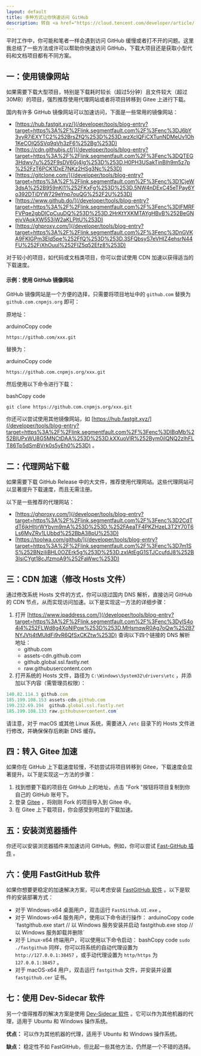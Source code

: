```yaml
---
layout: default
title: 多种方式让你快速访问 GitHub
description: 转自 <a href="https://cloud.tencent.com/developer/article/2318226">腾讯云(汤青松)</a> 发布于 2023-08-26 19:44:22
---
```


平时工作中，你可能和笔者一样会遇到访问 GitHub 缓慢或者打不开的问题。这里我总结了一些方法或许可以帮助你快速访问 GitHub，下载大项目还是获取小型代码和文档项目都有不同方案。

## 一：使用镜像网站

如果需要下载大型项目，特别是下载耗时较长（超过5分钟）且文件较大（超过30MB）的项目，强烈推荐使用代理网站或者将项目转移到 Gitee 上进行下载。

国内有许多 GitHub 镜像网站可以加速访问，下面是一些常用的镜像网站：

-   [https://hub.fastgit.xyz/](/developer/tools/blog-entry?target=https%3A%2F%2Flink.segmentfault.com%2F%3Fenc%3DJ6bY3vyR7iEXYTC2%252BrsZfQ%253D%253D.wzXcIQFiCXTunNDMeUv1Oh1KeCOIQ5SVq9qVh3zF6%252Bg%253D)
-   [https://cdn.githubjs.cf/](/developer/tools/blog-entry?target=https%3A%2F%2Flink.segmentfault.com%2F%3Fenc%3DQTEG3Hdwv7u%252F9sDV6Gj4lg%253D%253D.H0PH3USakTinBIh9m5z7p%252FzT6PCK1DxE7NKz2HSg3Nc%253D)
-   [https://gitclone.com/](/developer/tools/blog-entry?target=https%3A%2F%2Flink.segmentfault.com%2F%3Fenc%3D1CjeW3dsA%252B959nKI1%252FKxFg%253D%253D.5NW4nDExC45eTPay6Yo392DTiDYW729eYnp7ouQG%252F2U%253D)
-   [https://www.github.do/](/developer/tools/blog-entry?target=https%3A%2F%2Flink.segmentfault.com%2F%3Fenc%3DlFMRFFVPqe2gbDlCpCuuDQ%253D%253D.2HrKtYXKMTAYgHBvB%252BeGNejvVAokXW553iW2aKLPltU%253D)
-   [https://ghproxy.com/](/developer/tools/blog-entry?target=https%3A%2F%2Flink.segmentfault.com%2F%3Fenc%3DnGVKA9FKIGPm3EId5pe%252FfQ%253D%253D.3SFQbsyS7eVHIZ4ehsrN44FU%252FiXhOuul%252FIZ5q52Efz8%253D)

对于较小的项目，如代码或文档类项目，你可以尝试使用 CDN 加速以获得适当的下载速度。

#### 示例：使用 GitHub 镜像网站

GitHub 镜像网站是一个方便的选择，只需要将项目地址中的 `github.com` 替换为 `github.com.cnpmjs.org` 即可：

原地址：

arduinoCopy code

`https://github.com/xxx.git`

替换为：

arduinoCopy code

`https://github.com.cnpmjs.org/xxx.git`

然后使用以下命令进行下载：

bashCopy code

`git clone https://github.com.cnpmjs.org/xxx.git`

你还可以尝试使用其他镜像网站，如 [https://hub.fastgit.xyz/](/developer/tools/blog-entry?target=https%3A%2F%2Flink.segmentfault.com%2F%3Fenc%3DIBqMb%252BlUPxWU8G5MNCtDAA%253D%253D.kXXuoVlR%252Bym0ilQNQ2zlhFLT86Tp5dSmBVrk0s5yEh0%253D) 。

## 二：代理网站下载

如果需要下载 GitHub Release 中的大文件，推荐使用代理网站。这些代理网站可以显著提升下载速度，而且无需注册。

以下是一些推荐的代理网站：

-   [https://ghproxy.com/](/developer/tools/blog-entry?target=https%3A%2F%2Flink.segmentfault.com%2F%3Fenc%3D2CdTdT6jkHItjrWYbym9mA%253D%253D.%252FAeaTF4PKZHzeL3T2Y70T6Ls6MyZRv1LUbbd%252BbA38pU%253D)
-   [https://toolwa.com/github/](/developer/tools/blog-entry?target=https%3A%2F%2Flink.segmentfault.com%2F%3Fenc%3D7m1SS%252BNziIiBHL0OZErk5g%253D%253D.zxIAtEgG1STJCcufdJ8%252B3IsiCYgt18cJfzmoA9%252FaWwc%253D)

## 三：CDN 加速（修改 Hosts 文件）

通过修改系统 Hosts 文件的方式，你可以绕过国内 DNS 解析，直接访问 GitHub 的 CDN 节点，从而实现访问加速。以下是实现这一方法的详细步骤：

1.  打开 [https://www.ipaddress.com/](/developer/tools/blog-entry?target=https%3A%2F%2Flink.segmentfault.com%2F%3Fenc%3DylS4o4i4%252FLWd8g4XoNlPow%253D%253D.MHsmqwR0Ag7oQw%252B7NYJVtj4tMUIdFi9vR6QfSxCKZtw%253D) 查询以下四个链接的 DNS 解析地址：
    -   github.com
    -   assets-cdn.github.com
    -   github.global.ssl.fastly.net
    -   raw.githubusercontent.com
2.  打开系统的 Hosts 文件，路径为 `C:\Windows\System32\drivers\etc` ，并添加以下内容（需管理员权限）：

```js
140.82.114.3 github.com
185.199.108.153 assets-cdn.github.com
199.232.69.194  github.global.ssl.fastly.net
185.199.108.133 raw.githubusercontent.com`
```

请注意，对于 macOS 或其他 Linux 系统，需要进入 `/etc` 目录下的 Hosts 文件进行修改，并确保保存后刷新 DNS 缓存。

## 四：转入 Gitee 加速

如果你在 GitHub 上下载速度较慢，不妨尝试将项目转移到 Gitee，下载速度会显著提升。以下是实现这一方法的步骤：

1.  找到想要下载的项目在 GitHub 上的地址，点击 "Fork "按钮将项目复制到你自己的 GitHub 账号下。
2.  登录 [Gitee](/developer/tools/blog-entry?target=https%3A%2F%2Flink.segmentfault.com%2F%3Fenc%3D1B%252B48OZd96wb%252F0%252FKy1qiTQ%253D%253D.bJeqiZB0xFGenXBlq5TrJLWUESm6YqOc1ZgOIsSVCEM%253D) ，将刚刚 Fork 的项目导入到 Gitee 中。
3.  在 Gitee 上下载项目，你会感受到明显的下载加速。

## 五：安装浏览器插件

你还可以安装浏览器插件来加速访问 GitHub。例如，你可以尝试 [Fast-GitHub 插件](/developer/tools/blog-entry?target=https%3A%2F%2Flink.segmentfault.com%2F%3Fenc%3DRVl%252BKyeJAiXwR2QokNavfQ%253D%253D.%252BgIajUsR%252BujwrpadQtnMOGcL6oPevs%252FHfx2ykUfW%252FWvtn2rqXZP2vZa6Od%252Fsafhb) 。

## 六：使用 FastGitHub 软件

如果你想要更稳定的加速解决方案，可以考虑安装 [FastGitHub 软件](/developer/tools/blog-entry?target=https%3A%2F%2Flink.segmentfault.com%2F%3Fenc%3DkHU%252F1nOx3If9C658xFTKEQ%253D%253D.QIyYx6nW8%252F%252Bf%252FIlsHkZ99NewqwSlkokTclXaV248yEWP6IeitBAJ6lxRTa1wMvY2GOFx49zVVYcFNDvzc8sc1w%253D%253D) 。以下是软件的安装部署方式：

-   对于 Windows-x64 桌面用户，双击运行 `FastGithub.UI.exe` 。
-   对于 Windows-x64 服务用户，使用以下命令进行操作： arduinoCopy code \`fastgithub.exe start // 以 Windows 服务安装并启动 fastgithub.exe stop // 以 Windows 服务卸载并删除\`
-   对于 Linux-x64 终端用户，可以使用以下命令启动： bashCopy code `sudo ./fastgithub` 同样，你可以将系统的自动代理设置为 `http://127.0.0.1:38457` ，或手动代理设置为 `http/https` 为 `127.0.0.1:38457` 。
-   对于 macOS-x64 用户，双击运行 `fastgithub` 文件，并安装并设置 `fastgithub.cer` 证书。

## 七：使用 Dev-Sidecar 软件

另一个值得推荐的解决方案是使用 [Dev-Sidecar 软件](/developer/tools/blog-entry?target=https%3A%2F%2Flink.segmentfault.com%2F%3Fenc%3DtKQ8O8NYiZ5%252Fdnc7hDAEGg%253D%253D.Jv6pGNSJ1XbQ6DyDvMc%252Be8V88xqEuXm5zEvm%252Fi3zlPb63mjx7zIIR8mx7yfBFXUc) 。它可以作为其他机器的代理，适用于 Ubuntu 和 Windows 操作系统。

**优点：** 可以作为其他机器的代理，适用于 Ubuntu 和 Windows 操作系统。

**缺点：** 稳定性不如 FastGitHub，但比起一些其他方法，仍然是一个不错的选择。